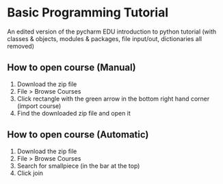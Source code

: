 # Basic Programming Tutorial 
An edited version of the pycharm EDU introduction to python tutorial (with classes & objects, modules & packages, file input/out, dictionaries all removed) 

## How to open course (Manual)
1. Download the zip file
2. File > Browse Courses
3. Click rectangle with the green arrow in the bottom right hand corner (import course)
4. Find the downloaded zip file and open it

## How to open course (Automatic)
1. Download the zip file
2. File > Browse Courses
3. Search for smallpiece (in the bar at the top)
4. Click join 
